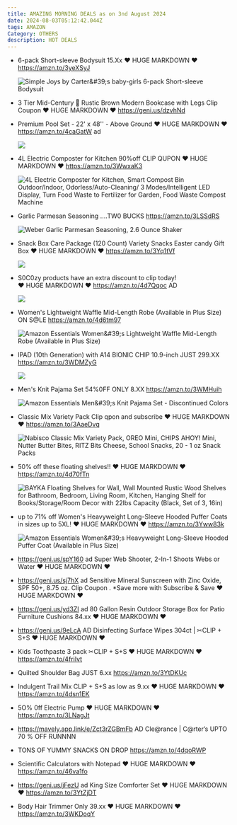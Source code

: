 ```yaml
---
title: AMAZING MORNING DEALS as on 3nd August 2024
date: 2024-08-03T05:12:42.044Z
tags: AMAZON
Category: OTHERS
description: HOT DEALS
---
```

* 6-pack Short-sleeve Bodysuit
  15.Xx
  ♥ HUGE MARKDOWN ♥
  https://amzn.to/3yeXSyJ<!--StartFragment-->

  ![Simple Joys by Carter\&#39;s baby-girls 6-pack Short-sleeve Bodysuit](https://m.media-amazon.com/images/I/81xFmXty3pL._AC_SY679_.jpg)

  <!--EndFragment-->
* 3 Tier Mid-Century 🏡 Rustic Brown Modern Bookcase with Legs
  Clip Coupon 
  ♥ HUGE MARKDOWN ♥
  https://geni.us/dzvhNd
* Premium Pool Set - 22' x 48'' - Above Ground 
  ♥ HUGE MARKDOWN ♥
  https://amzn.to/4caGatW    ad<!--StartFragment-->

  ![](https://m.media-amazon.com/images/I/61K9B5rtr8L._AC_SL1500_.jpg)

  <!--EndFragment-->
* 4L Electric Composter for Kitchen
  90%off
  CLIP QUPON
  ♥ HUGE MARKDOWN ♥
  https://amzn.to/3WwxaK3<!--StartFragment-->

  ![4L Electric Composter for Kitchen, Smart Compost Bin Outdoor/Indoor, Odorless/Auto-Cleaning/ 3 Modes/Intelligent LED Display, Turn Food Waste to Fertilizer for Garden, Food Waste Compost Machine](https://m.media-amazon.com/images/I/71bILHD6geL._AC_SX522_.jpg)

  <!--EndFragment-->
* Garlic Parmesan Seasoning
  ....TW0 BUCKS
  https://amzn.to/3LSSdRS<!--StartFragment-->

  ![Weber Garlic Parmesan Seasoning, 2.6 Ounce Shaker](https://m.media-amazon.com/images/I/815lPniJzaL._SX679_.jpg)

  <!--EndFragment-->
* Snack Box Care Package (120 Count) Variety Snacks Easter candy Gift Box
  ♥ HUGE MARKDOWN ♥
  https://amzn.to/3Yq1tVf<!--StartFragment-->

  ![](https://m.media-amazon.com/images/I/A105eY194cL._SL1500_.jpg)

  <!--EndFragment-->
* S0C0zy products have an extra discount to clip today!\
  ♥ HUGE MARKDOWN ♥
  https://amzn.to/4d7Qqoc    AD<!--StartFragment-->

  ![](https://m.media-amazon.com/images/S/al-na-9d5791cf-3faf/607ec0eb-d3e4-4e4a-849e-11b53651008f._CR0,186,1446,756_SX507_QL70_.png)

  <!--EndFragment-->
* Women's Lightweight Waffle Mid-Length Robe (Available in Plus Size) ON S@LE
  https://amzn.to/4d6tm97<!--StartFragment-->

  ![Amazon Essentials Women\&#39;s Lightweight Waffle Mid-Length Robe (Available in Plus Size)](https://m.media-amazon.com/images/I/71gxJg9BnVL._AC_SX679_.jpg)

  <!--EndFragment-->
* lPAD (10th Generation) with A14 BlONIC CHlP 10.9-inch
  JUST 299.XX 
  https://amzn.to/3WDMZyG<!--StartFragment-->

  ![](https://m.media-amazon.com/images/I/61oo+mrbI2L._AC_SL1500_.jpg)

  <!--EndFragment-->
* Men's Knit Pajama Set
  54%0FF ONLY 8.XX
  https://amzn.to/3WMHuih<!--StartFragment-->

  ![Amazon Essentials Men\&#39;s Knit Pajama Set - Discontinued Colors](https://m.media-amazon.com/images/I/81-vXbcvrvL._AC_SX522_.jpg)

  <!--EndFragment-->
* Classic Mix Variety Pack
  Clip qpon and subscribe
  ♥ HUGE MARKDOWN ♥
  https://amzn.to/3AaeDvq<!--StartFragment-->

  ![Nabisco Classic Mix Variety Pack, OREO Mini, CHIPS AHOY! Mini, Nutter Butter Bites, RITZ Bits Cheese, School Snacks, 20 - 1 oz Snack Packs](https://m.media-amazon.com/images/I/51H0Krw5abL._SX300_SY300_QL70_FMwebp_.jpg)

  <!--EndFragment-->
* 50% off these floating shelves!!
  ♥ HUGE MARKDOWN ♥
  https://amzn.to/4d70fTn<!--StartFragment-->

  ![BAYKA Floating Shelves for Wall, Wall Mounted Rustic Wood Shelves for Bathroom, Bedroom, Living Room, Kitchen, Hanging Shelf for Books/Storage/Room Decor with 22lbs Capacity (Black, Set of 3, 16in)](https://m.media-amazon.com/images/I/71OtjngZsOL.__AC_SY300_SX300_QL70_FMwebp_.jpg)

  <!--EndFragment-->
* up to 71% off 
  Women's Heavyweight Long-Sleeve Hooded Puffer Coats in sizes up to 5XL!
  ♥ HUGE MARKDOWN ♥
  https://amzn.to/3Yww83k<!--StartFragment-->

  ![Amazon Essentials Women\&#39;s Heavyweight Long-Sleeve Hooded Puffer Coat (Available in Plus Size)](https://m.media-amazon.com/images/I/81ji1C9gb-L._AC_SX522_.jpg)

  <!--EndFragment-->
* https://geni.us/spY160  ad
  Super Web Shooter, 2-In-1 Shoots Webs or Water
  ♥ HUGE MARKDOWN ♥
* https://geni.us/sj7hX   ad
  Sensitive Mineral Sunscreen with Zinc Oxide, SPF 50+, 8.75 oz.
  Clip Coupon .
  *Save more with Subscribe & Save
  ♥ HUGE MARKDOWN ♥
* https://geni.us/yd3ZI   ad
  80 Gallon Resin Outdoor Storage Box for Patio Furniture Cushions
  84.xx 
  ♥ HUGE MARKDOWN ♥
* https://geni.us/9eLcA   AD
  Disinfecting Surface Wipes 304ct |
  ✂CLlP + S+S
  ♥ HUGE MARKDOWN ♥
* Kids Toothpaste 3 pack
  ✂CLlP + S+S
  ♥ HUGE MARKDOWN ♥
  https://amzn.to/4friIvt
* Quilted Shoulder Bag
  JUST 6.xx 
  https://amzn.to/3YtDKUc
* Indulgent Trail Mix 
  CLlP + S+S as low as 9.xx 
  ♥ HUGE MARKDOWN ♥
  https://amzn.to/4dsn1EK
* 5O% 0ff Electric Pump 
  ♥ HUGE MARKDOWN ♥
  https://amzn.to/3LNagJt
* https://mavely.app.link/e/Zct3rZGBmFb    AD
  Cle@rance | C@rter’s  UPTO 70 % OFF RUNNNN
* TONS OF YUMMY SNACKS ON DROP
  https://amzn.to/4dqoRWP
* Scientific Calculators with Notepad
  ♥ HUGE MARKDOWN ♥
  https://amzn.to/46va1fo
* https://geni.us/jFezU  ad
  King Size Comforter Set 
  ♥ HUGE MARKDOWN ♥
  https://amzn.to/3YtZjDT
* Body Hair Trimmer 
  Only  39.xx 
  ♥ HUGE MARKDOWN ♥
  https://amzn.to/3WKDoqY